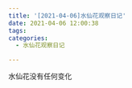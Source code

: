 ```yaml
---
title: '[2021-04-06]水仙花观察日记'
date: 2021-04-06 12:00:38
tags:
categories:
  - 水仙花观察日记

---
```


水仙花没有任何变化